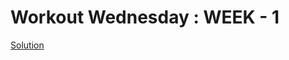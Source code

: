 # Workout Wednesday : WEEK - 1

[Solution](https://pvn-ptl.notion.site/WEEK-1-Power-BI-Connecting-To-Modeling-Data-82dd03c0e9324e22862446445beca9da)
